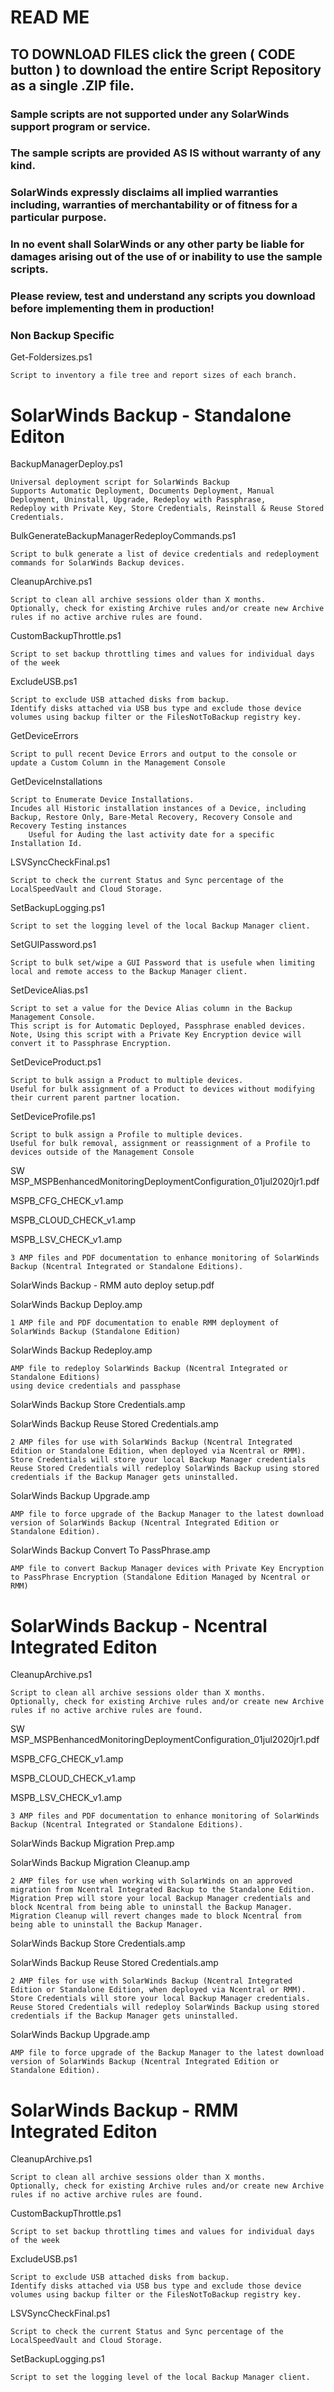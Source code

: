 
# READ ME

## TO DOWNLOAD FILES click the green ( CODE button ) to download the entire Script Repository as a single .ZIP file.

### Sample scripts are not supported under any SolarWinds support program or service.
### The sample scripts are provided AS IS without warranty of any kind.
### SolarWinds expressly disclaims all implied warranties including, warranties of merchantability or of fitness for a particular purpose. 
### In no event shall SolarWinds or any other party be liable for damages arising out of the use of or inability to use the sample scripts.

### Please review, test and understand any scripts you download before implementing them in production!

### Non Backup Specific ###

Get-Foldersizes.ps1

	Script to inventory a file tree and report sizes of each branch.

# SolarWinds Backup - Standalone Editon ###

BackupManagerDeploy.ps1

	Universal deployment script for SolarWinds Backup
	Supports Automatic Deployment, Documents Deployment, Manual Deployment, Uninstall, Upgrade, Redeploy with Passphrase,
	Redeploy with Private Key, Store Credentials, Reinstall & Reuse Stored Credentials.

BulkGenerateBackupManagerRedeployCommands.ps1

	Script to bulk generate a list of device credentials and redeployment commands for SolarWinds Backup devices.

CleanupArchive.ps1

	Script to clean all archive sessions older than X months. 
	Optionally, check for existing Archive rules and/or create new Archive rules if no active archive rules are found.

CustomBackupThrottle.ps1
	
	Script to set backup throttling times and values for individual days of the week   

ExcludeUSB.ps1
	
	Script to exclude USB attached disks from backup.
	Identify disks attached via USB bus type and exclude those device volumes using backup filter or the FilesNotToBackup registry key.

GetDeviceErrors

	Script to pull recent Device Errors and output to the console or update a Custom Column in the Management Console
        
GetDeviceInstallations

	Script to Enumerate Device Installations.
	Incudes all Historic installation instances of a Device, including Backup, Restore Only, Bare-Metal Recovery, Recovery Console and Recovery Testing instances
        Useful for Auding the last activity date for a specific Installation Id.

LSVSyncCheckFinal.ps1

	Script to check the current Status and Sync percentage of the LocalSpeedVault and Cloud Storage.

SetBackupLogging.ps1

	Script to set the logging level of the local Backup Manager client.
	
SetGUIPassword.ps1

	Script to bulk set/wipe a GUI Password that is usefule when limiting local and remote access to the Backup Manager client.

SetDeviceAlias.ps1
	
	Script to set a value for the Device Alias column in the Backup Management Console.
	This script is for Automatic Deployed, Passphrase enabled devices.
	Note, Using this script with a Private Key Encryption device will convert it to Passphrase Encryption.
	
SetDeviceProduct.ps1
	
	Script to bulk assign a Product to multiple devices.
	Useful for bulk assignment of a Product to devices without modifying their current parent partner location.
	
SetDeviceProfile.ps1
	
	Script to bulk assign a Profile to multiple devices.
	Useful for bulk removal, assignment or reassignment of a Profile to devices outside of the Management Console
	
SW MSP_MSPBenhancedMonitoringDeploymentConfiguration_01jul2020jr1.pdf

MSPB_CFG_CHECK_v1.amp

MSPB_CLOUD_CHECK_v1.amp

MSPB_LSV_CHECK_v1.amp

	3 AMP files and PDF documentation to enhance monitoring of SolarWinds Backup (Ncentral Integrated or Standalone Editions).
	
SolarWinds Backup - RMM auto deploy setup.pdf

SolarWinds Backup Deploy.amp

	1 AMP file and PDF documentation to enable RMM deployment of SolarWinds Backup (Standalone Edition)

SolarWinds Backup Redeploy.amp

	AMP file to redeploy SolarWinds Backup (Ncentral Integrated or Standalone Editions) 
	using device credentials and passphase 

SolarWinds Backup Store Credentials.amp

SolarWinds Backup Reuse Stored Credentials.amp

	2 AMP files for use with SolarWinds Backup (Ncentral Integrated Edition or Standalone Edition, when deployed via Ncentral or RMM).
	Store Credentials will store your local Backup Manager credentials 
	Reuse Stored Credentials will redeploy SolarWinds Backup using stored credentials if the Backup Manager gets uninstalled. 

SolarWinds Backup Upgrade.amp

	AMP file to force upgrade of the Backup Manager to the latest download version of SolarWinds Backup (Ncentral Integrated Edition or Standalone Edition).
	
SolarWinds Backup Convert To PassPhrase.amp

	AMP file to convert Backup Manager devices with Private Key Encryption to PassPhrase Encryption (Standalone Edition Managed by Ncentral or RMM)

# SolarWinds Backup - Ncentral Integrated Editon ###

CleanupArchive.ps1

	Script to clean all archive sessions older than X months. 
	Optionally, check for existing Archive rules and/or create new Archive rules if no active archive rules are found.

SW MSP_MSPBenhancedMonitoringDeploymentConfiguration_01jul2020jr1.pdf

MSPB_CFG_CHECK_v1.amp

MSPB_CLOUD_CHECK_v1.amp

MSPB_LSV_CHECK_v1.amp

	3 AMP files and PDF documentation to enhance monitoring of SolarWinds Backup (Ncentral Integrated or Standalone Editions).

SolarWinds Backup Migration Prep.amp

SolarWinds Backup Migration Cleanup.amp

	2 AMP files for use when working with SolarWinds on an approved migration from Ncentral Integrated Backup to the Standalone Edition.
	Migration Prep will store your local Backup Manager credentials and block Ncentral from being able to uninstall the Backup Manager. 
	Migration Cleanup will revert changes made to block Ncentral from being able to uninstall the Backup Manager. 

SolarWinds Backup Store Credentials.amp

SolarWinds Backup Reuse Stored Credentials.amp

	2 AMP files for use with SolarWinds Backup (Ncentral Integrated Edition or Standalone Edition, when deployed via Ncentral or RMM).
	Store Credentials will store your local Backup Manager credentials.
	Reuse Stored Credentials will redeploy SolarWinds Backup using stored credentials if the Backup Manager gets uninstalled. 

SolarWinds Backup Upgrade.amp

	AMP file to force upgrade of the Backup Manager to the latest download version of SolarWinds Backup (Ncentral Integrated Edition or Standalone Edition).

# SolarWinds Backup - RMM Integrated Editon ###

CleanupArchive.ps1

	Script to clean all archive sessions older than X months. 
	Optionally, check for existing Archive rules and/or create new Archive rules if no active archive rules are found.

CustomBackupThrottle.ps1
	
	Script to set backup throttling times and values for individual days of the week   

ExcludeUSB.ps1
	
	Script to exclude USB attached disks from backup.
	Identify disks attached via USB bus type and exclude those device volumes using backup filter or the FilesNotToBackup registry key.

LSVSyncCheckFinal.ps1

	Script to check the current Status and Sync percentage of the LocalSpeedVault and Cloud Storage.

SetBackupLogging.ps1

	Script to set the logging level of the local Backup Manager client.






